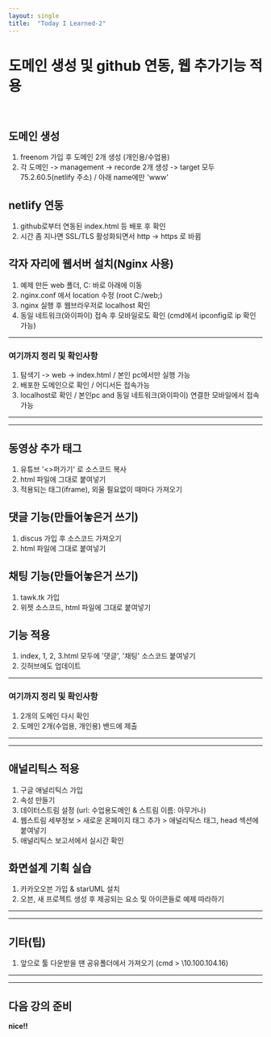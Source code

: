 ```yaml
---
layout: single
title:  "Today I Learned-2"
---
```


# 도메인 생성 및 github 연동, 웹 추가기능 적용
<br>


## 도메인 생성
 1) freenom 가입 후 도메인 2개 생성 (개인용/수업용)
 2) 각 도메인 -> management -> recorde 2개 생성 -> target 모두 75.2.60.5(netlify 주소) / 아래 name에만 'www'
 
## netlify 연동
 1) github로부터 연동된 index.html 등 배포 후 확인
 2) 시간 좀 지나면 SSL/TLS 활성화되면서  http -> https 로 바뀜
 
## 각자 자리에 웹서버 설치(Nginx 사용)
 1) 예제 만든 web 폴더, C: 바로 아래에 이동
 2) nginx.conf 에서 location 수정  (root  C:/web;)
 3) nginx 실행 후 웹브라우저로 localhost 확인
 4) 동일 네트워크(와이파이) 접속 후 모바일로도 확인 (cmd에서 ipconfig로 ip 확인 가능)

***
### 여기까지 정리 및 확인사항
1. 탐색기 -> web -> index.html / 본인 pc에서만 실행 가능
2. 배포한 도메인으로 확인 / 어디서든 접속가능
3. localhost로 확인 / 본인pc and 동일 네트워크(와이파이) 연결한 모바일에서 접속가능
***

***

## 동영상 추가 태그
 1) 유튜브 '<>퍼가기' 로 소스코드 복사
 2) html 파일에 그대로 붙여넣기
 3) 적용되는 태그(iframe), 외울 필요없이 때마다 가져오기

## 댓글 기능(만들어놓은거 쓰기)
 1) discus 가입 후 소스코드 가져오기
 2) html 파일에 그대로 붙여넣기
 
## 채팅 기능(만들어놓은거 쓰기)
 1) tawk.tk 가입
 2) 위젯 소스코드, html 파일에 그대로 붙여넣기

## 기능 적용
 1) index, 1, 2, 3.html 모두에 '댓글', '채팅' 소스코드 붙여넣기
 2) 깃허브에도 업데이트

***
### 여기까지 정리 및 확인사항
1. 2개의 도메인 다시 확인
2. 도메인 2개(수업용, 개인용) 밴드에 제출
***

***

## 애널리틱스 적용
 1) 구글 애널리틱스 가입
 2) 속성 만들기
 3) 데이터스트림 설정 (url: 수업용도메인 & 스트림 이름: 아무거나)
 4) 웹스트림 세부정보 > 새로운 온페이지 태그 추가 > 애널리틱스 태그, head 섹션에 붙여넣기
 5) 애널리틱스 보고서에서 실시간 확인
 
## 화면설계 기획 실습
 1) 카카오오븐 가입 & starUML 설치
 2) 오븐, 새 프로젝트 생성 후 제공되는 요소 및 아이콘들로 예제 따라하기
***

*** 

## 기타(팁)
 1) 앞으로 툴 다운받을 땐 공유폴더에서 가져오기 (cmd > \\10.100.104.16)
***

***

## 다음 강의 준비


**nice!!**
